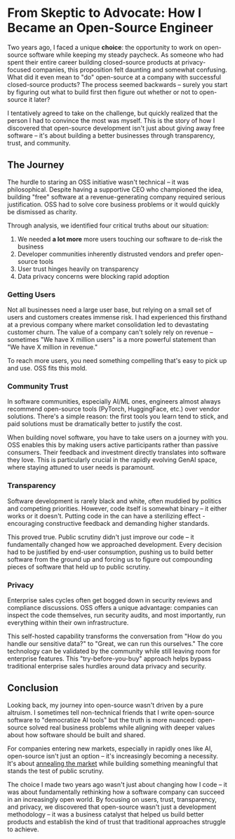 # From Skeptic to Advocate: How I Became an Open-Source Engineer

Two years ago, I faced a unique **choice**: the opportunity to work on open-source software while keeping my steady paycheck. As someone who had spent their entire career building closed-source products at privacy-focused companies, this proposition felt daunting and somewhat confusing. What did it even mean to "do" open-source at a company with successful closed-source products? The process seemed backwards – surely you start by figuring out what to build first then figure out whether or not to open-source it later?

I tentatively agreed to take on the challenge, but quickly realized that the person I had to convince the most was myself. This is the story of how I discovered that open-source development isn't just about giving away free software – it's about building a better businesses through transparency, trust, and community.

## The Journey

The hurdle to staring an OSS initiative wasn't technical – it was philosophical. Despite having a supportive CEO who championed the idea, building "free" software at a revenue-generating company required serious justification. OSS had to solve core business problems or it would quickly be dismissed as charity.

Through analysis, we identified four critical truths about our situation:

1. We needed **a lot more** more users touching our software to de-risk the business
2. Developer communities inherently distrusted vendors and prefer open-source tools
3. User trust hinges heavily on transparency
4. Data privacy concerns were blocking rapid adoption

### Getting Users

Not all businesses need a large user base, but relying on a small set of users and customers creates immense risk. I had experienced this firsthand at a previous company where market consolidation led to devastating customer churn. The value of a company can't solely rely on revenue – sometimes "We have X million users" is a more powerful statement than "We have X million in revenue."

To reach more users, you need something compelling that's easy to pick up and use. OSS fits this mold.

### Community Trust

In software communities, especially AI/ML ones, engineers almost always recommend open-source tools (PyTorch, HuggingFace, etc.) over vendor solutions. There's a simple reason: the first tools you learn tend to stick, and paid solutions must be dramatically better to justify the cost.

When building novel software, you have to take users on a journey with you. OSS enables this by making users active participants rather than passive consumers. Their feedback and investment directly translates into software they love. This is particularly crucial in the rapidly evolving GenAI space, where staying attuned to user needs is paramount.

### Transparency

Software development is rarely black and white, often muddied by politics and competing priorities. However, code itself is somewhat binary – it either works or it doesn't. Putting code in the can have a sterilizing effect - encouraging constructive feedback and demanding higher standards.

This proved true. Public scrutiny didn't just improve our code – it fundamentally changed how we approached development. Every decision had to be justified by end-user consumption, pushing us to build better software from the ground up and forcing us to figure out compounding pieces of software that held up to public scrutiny.

### Privacy

Enterprise sales cycles often get bogged down in security reviews and compliance discussions. OSS offers a unique advantage: companies can inspect the code themselves, run security audits, and most importantly, run everything within their own infrastructure.

This self-hosted capability transforms the conversation from "How do you handle our sensitive data?" to "Great, we can run this ourselves." The core technology can be validated by the community while still leaving room for enterprise features. This "try-before-you-buy" approach helps bypass traditional enterprise sales hurdles around data privacy and security.

## Conclusion

Looking back, my journey into open-source wasn't driven by a pure altruism. I sometimes tell non-technical friends that I write open-source software to "democratize AI tools" but the truth is more nuanced: open-source solved real business problems while aligning with deeper values about how software should be built and shared.

For companies entering new markets, especially in rapidly ones like AI, open-source isn't just an option – it's increasingly becoming a necessity. It's about [annealing the market](https://a16z.com/market-annealing-getting-to-10m-arr-in-very-early-markets/) while building something meaningful that stands the test of public scrutiny.

The choice I made two years ago wasn't just about changing how I code – it was about fundamentally rethinking how a software company can succeed in an increasingly open world. By focusing on users, trust, transparency, and privacy, we discovered that open-source wasn't just a development methodology – it was a business catalyst that helped us build better products and establish the kind of trust that traditional approaches struggle to achieve.
